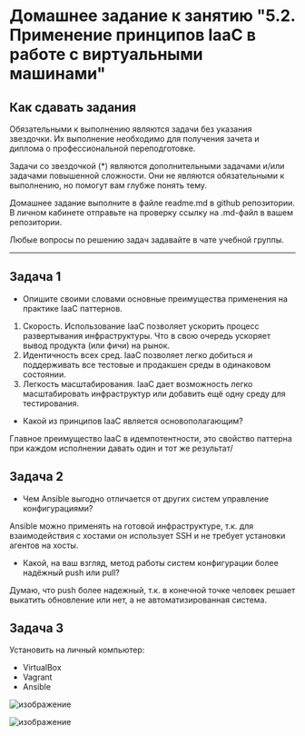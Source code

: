 
# Домашнее задание к занятию "5.2. Применение принципов IaaC в работе с виртуальными машинами"

## Как сдавать задания

Обязательными к выполнению являются задачи без указания звездочки. Их выполнение необходимо для получения зачета и диплома о профессиональной переподготовке.

Задачи со звездочкой (*) являются дополнительными задачами и/или задачами повышенной сложности. Они не являются обязательными к выполнению, но помогут вам глубже понять тему.

Домашнее задание выполните в файле readme.md в github репозитории. В личном кабинете отправьте на проверку ссылку на .md-файл в вашем репозитории.

Любые вопросы по решению задач задавайте в чате учебной группы.

---

## Задача 1

- Опишите своими словами основные преимущества применения на практике IaaC паттернов.



1. Скорость. Использование IaaC позволяет ускорить процесс развертывания инфраструктуры. Что в свою очередь ускоряет вывод продукта (или фичи) на рынок.
2. Идентичность всех сред. IaaC позволяет легко добиться и поддерживать все тестовые и продакшен среды в одинаковом состоянии.
3. Легкость масштабирования. IaaC дает возможность легко масштабировать инфраструктур или добавить ещё одну среду для тестирования.

- Какой из принципов IaaC является основополагающим?


Главное преимущество IaaC в идемпотентности, это свойство паттерна при каждом исполнении давать один и тот же результат/


## Задача 2

- Чем Ansible выгодно отличается от других систем управление конфигурациями?

Ansible можно применять на готовой инфраструктуре, т.к. для взаимодействия с хостами он использует SSH и не требует установки агентов на хосты.

- Какой, на ваш взгляд, метод работы систем конфигурации более надёжный push или pull?

Думаю, что push более надежный, т.к. в конечной точке человек решает выкатить обновление или нет, а не автоматизированная система.


## Задача 3

Установить на личный компьютер:

- VirtualBox
- Vagrant
- Ansible

![изображение](https://user-images.githubusercontent.com/89098193/147603490-b12d7506-c2b3-4f15-9613-08c4aef0778f.png)

![изображение](https://user-images.githubusercontent.com/89098193/147603502-28b9b336-fc45-48aa-8546-c333d0cbd6f5.png)


